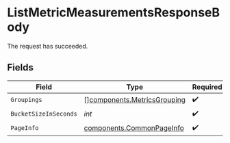 # ListMetricMeasurementsResponseBody

The request has succeeded.


## Fields

| Field                                                                      | Type                                                                       | Required                                                                   | Description                                                                |
| -------------------------------------------------------------------------- | -------------------------------------------------------------------------- | -------------------------------------------------------------------------- | -------------------------------------------------------------------------- |
| `Groupings`                                                                | [][components.MetricsGrouping](../../models/components/metricsgrouping.md) | :heavy_check_mark:                                                         | N/A                                                                        |
| `BucketSizeInSeconds`                                                      | *int*                                                                      | :heavy_check_mark:                                                         | N/A                                                                        |
| `PageInfo`                                                                 | [components.CommonPageInfo](../../models/components/commonpageinfo.md)     | :heavy_check_mark:                                                         | N/A                                                                        |